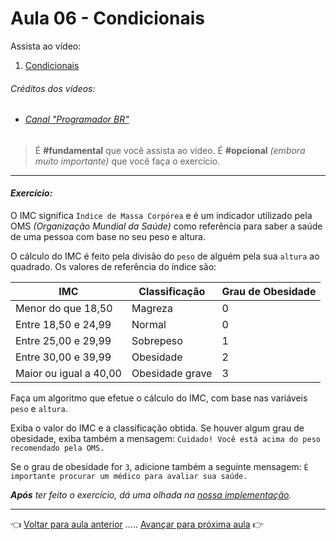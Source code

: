 # Aula 06 - Condicionais

Assista ao vídeo:

  1. [Condicionais](https://www.youtube.com/watch?v=Uw7X_JwGbis)

###### _Créditos dos vídeos:_
 - ###### [Canal "Programador BR"](https://www.youtube.com/channel/UCrdgeUeCll2QKmqmihIgKBQ)

> É **#fundamental** que você assista ao vídeo. É **#opcional** _(embora muito importante)_ que você faça o exercício.

---

#### _Exercício:_

O IMC significa `Índice de Massa Corpórea` e é um indicador utilizado pela OMS _(Organização Mundial da Saúde)_ como referência para saber a saúde de uma pessoa com base no seu peso e altura.

O cálculo do IMC é feito pela divisão do `peso` de alguém pela sua `altura` ao quadrado. Os valores de referência do índice são:

| IMC | Classificação | Grau de Obesidade |
| - | - | - |
| Menor do que 18,50 | Magreza | 0 |
| Entre 18,50 e 24,99 | Normal | 0 |
| Entre 25,00 e 29,99 | Sobrepeso | 1 |
| Entre 30,00 e 39,99 | Obesidade | 2 |
| Maior ou igual a 40,00 | Obesidade grave | 3 |

Faça um algoritmo que efetue o cálculo do IMC, com base nas variáveis `peso` e `altura`.

Exiba o valor do IMC e a classificação obtida. Se houver algum grau de obesidade, exiba também a mensagem: `Cuidado! Você está acima do peso recomendado pela OMS.`

Se o grau de obesidade for `3`, adicione também a seguinte mensagem: `É importante procurar um médico para avaliar sua saúde.`

_**Após** ter feito o exercício, dá uma olhada na [nossa implementação](resolucao.md)._

---

👈 [Voltar para aula anterior](../aula05/aula.md) ..... [Avançar para próxima aula](../aula07/aula.md) 👉
